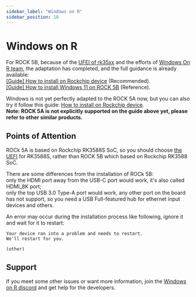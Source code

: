 ```yaml
---
sidebar_label: "Windows on R"
sidebar_position: 10
---
```


# Windows on R

For ROCK 5B, because of the [UFEI of rk35xx](https://github.com/edk2-porting/edk2-rk35xx) and the efforts of [Windows On R team](https://worproject.com/),
the adaptation has completed, and the full guidance is already available:  
[\[Guide\] How to install on Rockchip device](https://worproject.com/guides/how-to-install/on-rockchip) (Recommended).  
[\[Guide\] How to install Windows 11 on ROCK 5B](https://forum.radxa.com/t/guide-how-to-install-windows-11-on-rock-5b/15524) (Reference).

Windows is not yet perfectly adapted to the ROCK 5A now,
but you can also try it follow this guide: [How to install on Rockchip device](https://worproject.com/guides/how-to-install/on-rockchip).  
**Note: ROCK 5A is not explicitly supported on the guide above yet, please refer to other similar products.**

## Points of Attention

ROCk 5A is based on Rockchip RK3588S SoC, so you should choose [the UEFI](https://github.com/edk2-porting/edk2-rk35xx/releases) for RK3588S,
rather than ROCK 5B which based on Rockchip RK3588 SoC.

There are some differences from the installation of ROCk 5B:  
only the HDMI port away from the USB-C port would work, it's also called HDMI_8K port;  
only the top USB 3.0 Type-A port would work, any other port on the board has not support, so you need a USB Full-featured hub for ethernet input devices and others.

An error may occur during the installation process like following, ignore it and wait for it to restart:

```
Your device ran into a problem and needs to restart.
We'll restart for you.

(other)
```

## Support

If you meet some other issues or want more information,
join the [Windows on R discord](https://discord.gg/tjwm9PwZWW) and get help for the developers.
